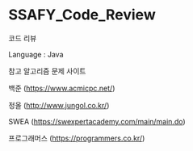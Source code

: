 # SSAFY_Code_Review






코드 리뷰

Language : Java

참고 알고리즘 문제 사이트

백준 (https://www.acmicpc.net/)

정올 (http://www.jungol.co.kr/)

SWEA (https://swexpertacademy.com/main/main.do)

프로그래머스 (https://programmers.co.kr/)

